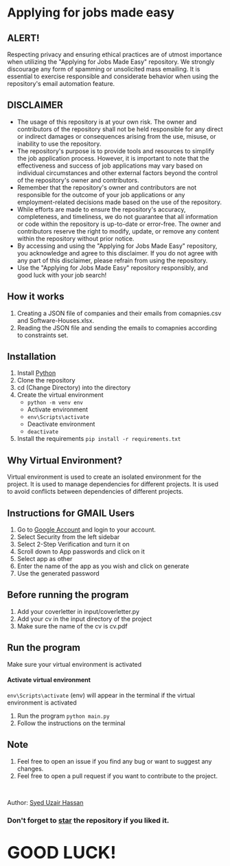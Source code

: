 # Applying for jobs made easy

## ALERT!
Respecting privacy and ensuring ethical practices are of utmost importance when utilizing the "Applying for Jobs Made Easy" repository. We strongly discourage any form of spamming or unsolicited mass emailing. It is essential to exercise responsible and considerate behavior when using the repository's email automation feature.

## DISCLAIMER
- The usage of this repository is at your own risk. The owner and contributors of the repository shall not be held responsible for any direct or indirect damages or consequences arising from the use, misuse, or inability to use the repository.
- The repository's purpose is to provide tools and resources to simplify the job application process. However, it is important to note that the effectiveness and success of job applications may vary based on individual circumstances and other external factors beyond the control of the repository's owner and contributors.
- Remember that the repository's owner and contributors are not responsible for the outcome of your job applications or any employment-related decisions made based on the use of the repository.
- While efforts are made to ensure the repository's accuracy, completeness, and timeliness, we do not guarantee that all information or code within the repository is up-to-date or error-free. The owner and contributors reserve the right to modify, update, or remove any content within the repository without prior notice.
- By accessing and using the "Applying for Jobs Made Easy" repository, you acknowledge and agree to this disclaimer. If you do not agree with any part of this disclaimer, please refrain from using the repository.
- Use the "Applying for Jobs Made Easy" repository responsibly, and good luck with your job search!

## How it works
1. Creating a JSON file of companies and their emails from comapnies.csv and Software-Houses.xlsx.
2. Reading the JSON file and sending the emails to comapnies according to constraints set.

## Installation
1. Install [Python](www.python.org)
2. Clone the repository
3. cd (Change Directory) into the directory
4. Create the virtual environment 
    - `python -m venv env`
    - Activate environment
    - `env\Scripts\activate`
    - Deactivate environment
    - `deactivate`
5. Install the requirements `pip install -r requirements.txt`

## Why Virtual Environment?
Virtual environment is used to create an isolated environment for the project. It is used to manage dependencies for different projects. It is used to avoid conflicts between dependencies of different projects.

## Instructions for GMAIL Users
1. Go to [Google Account](https://myaccount.google.com/) and login to your account.
2. Select Security from the left sidebar
3. Select 2-Step Verification and turn it on
4. Scroll down to App passwords and click on it
5. Select app as other
6. Enter the name of the app as you wish and click on generate
7. Use the generated password

## Before running the program
1. Add your coverletter in input/coverletter.py
2. Add your cv in the input directory of the project
3. Make sure the name of the cv is cv.pdf

## Run the program
Make sure your virtual environment is activated
#### Activate virtual environment
`env\Scripts\activate`
(env) will appear in the terminal if the virtual environment is activated
1. Run the program `python main.py`
2. Follow the instructions on the terminal

## Note
1. Feel free to open an issue if you find any bug or want to suggest any changes.
2. Feel free to open a pull request if you want to contribute to the project.

<br />

Author: [Syed Uzair Hassan](https://uzairhassan.com/) <br />

### Don't forget to [star](https://github.com/syeduzairdev/ApplyingForJobsMadeEasy) the repository if you liked it. <br />

<p style="font-size:40px; font-weight: bold">GOOD LUCK!</p>
